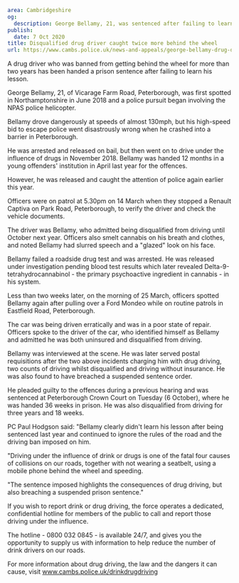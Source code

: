 ```yaml
area: Cambridgeshire
og:
  description: George Bellamy, 21, was sentenced after failing to learn his lesson
publish:
  date: 7 Oct 2020
title: Disqualified drug driver caught twice more behind the wheel
url: https://www.cambs.police.uk/news-and-appeals/george-bellamy-drug-driving-sentencing
```

A drug driver who was banned from getting behind the wheel for more than two years has been handed a prison sentence after failing to learn his lesson.

George Bellamy, 21, of Vicarage Farm Road, Peterborough, was first spotted in Northamptonshire in June 2018 and a police pursuit began involving the NPAS police helicopter.

Bellamy drove dangerously at speeds of almost 130mph, but his high-speed bid to escape police went disastrously wrong when he crashed into a barrier in Peterborough.

He was arrested and released on bail, but then went on to drive under the influence of drugs in November 2018. Bellamy was handed 12 months in a young offenders' institution in April last year for the offences.

However, he was released and caught the attention of police again earlier this year.

Officers were on patrol at 5.30pm on 14 March when they stopped a Renault Captiva on Park Road, Peterborough, to verify the driver and check the vehicle documents.

The driver was Bellamy, who admitted being disqualified from driving until October next year. Officers also smelt cannabis on his breath and clothes, and noted Bellamy had slurred speech and a "glazed" look on his face.

Bellamy failed a roadside drug test and was arrested. He was released under investigation pending blood test results which later revealed Delta-9-tetrahydrocannabinol - the primary psychoactive ingredient in cannabis - in his system.

Less than two weeks later, on the morning of 25 March, officers spotted Bellamy again after pulling over a Ford Mondeo while on routine patrols in Eastfield Road, Peterborough.

The car was being driven erratically and was in a poor state of repair. Officers spoke to the driver of the car, who identified himself as Bellamy and admitted he was both uninsured and disqualified from driving.

Bellamy was interviewed at the scene. He was later served postal requisitions after the two above incidents charging him with drug driving, two counts of driving whilst disqualified and driving without insurance. He was also found to have breached a suspended sentence order.

He pleaded guilty to the offences during a previous hearing and was sentenced at Peterborough Crown Court on Tuesday (6 October), where he was handed 36 weeks in prison. He was also disqualified from driving for three years and 18 weeks.

PC Paul Hodgson said: "Bellamy clearly didn't learn his lesson after being sentenced last year and continued to ignore the rules of the road and the driving ban imposed on him.

"Driving under the influence of drink or drugs is one of the fatal four causes of collisions on our roads, together with not wearing a seatbelt, using a mobile phone behind the wheel and speeding.

"The sentence imposed highlights the consequences of drug driving, but also breaching a suspended prison sentence."

If you wish to report drink or drug driving, the force operates a dedicated, confidential hotline for members of the public to call and report those driving under the influence.

The hotline - 0800 032 0845 - is available 24/7, and gives you the opportunity to supply us with information to help reduce the number of drink drivers on our roads.

For more information about drug driving, the law and the dangers it can cause, visit www.cambs.police.uk/drinkdrugdriving
